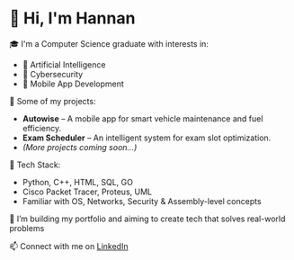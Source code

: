 # 👋 Hi, I'm Hannan

🎓 I'm a Computer Science graduate with interests in:
- 🤖 Artificial Intelligence
- 🔐 Cybersecurity
- 📱 Mobile App Development

💼 Some of my projects:
- **Autowise** – A mobile app for smart vehicle maintenance and fuel efficiency.
- **Exam Scheduler** – An intelligent system for exam slot optimization.
- *(More projects coming soon...)*

🧰 Tech Stack:
- Python, C++, HTML, SQL, GO
- Cisco Packet Tracer, Proteus, UML
- Familiar with OS, Networks, Security & Assembly-level concepts

🚀 I’m building my portfolio and aiming to create tech that solves real-world problems

📫 Connect with me on [LinkedIn](https://www.linkedin.com/in/hannan-nadeem-14a705355/)
